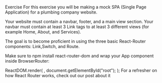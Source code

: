 Exercise
For this exercise you will be making a mock SPA (Single Page Application) for a plumbing company website.

Your website must contain a navbar, footer, and a main view section. Your navbar must contain at least 3 Link tags to at least 3 different views (for example Home, About, and Services).

The goal is to become proficient in using the three basic React-Router components: Link,Switch, and Route.

Make sure to npm install react-router-dom and wrap your App component inside BrowserRouter:

ReactDOM.render(
  <BrowserRouter><App /></BrowserRouter>, 
  document.getElementById("root");
);
For a refresher on how React Router works, check out our post about it